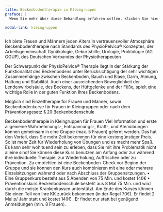```yaml
---
title: Beckenbodentherapie in Kleingruppen
preface: |
  Wenn Sie mehr über diese Behandlung erfahren wollen, klicken Sie hier.

modal-link: kleingruppen
---
```


Ich biete Frauen und Männern jeden Alters in vertrauensvoller Atmosphäre  Beckenbodentherapie nach Standards des PhysioPelvica® Konzeptes, der Arbeitsgemeinschaft Gynäkologie, Geburtshilfe, Urologie, Proktologie (AG GGUP), des Deutschen Verbandes der Physiotherapeuten 

Der Schwerpunkt der PhysioPelvica®  Therapie liegt in der Stärkung der Funktionalität des Beckenbodens unter Berücksichtigung der sehr wichtigen Zusammenhänge zwischen Beckenboden, Bauch und Blase, Darm, Atmung, Haltung und Stabilität. Auch einer ausreichenden Beweglichkeit der Lendenwirbelsäule, des Beckens, der Hüftgelenke und der Füße, spielt eine wichtige Rolle in der guten Funktion Ihres Beckenbodens.

Möglich sind Einzeltherapie für Frauen und Männer, sowie Beckenbodenkurse für Frauen  in Kleingruppen oder nach dem Präventionsgesetz § 20 Beckenbodenschule

Beckenbodentherapie in Kleingruppen für Frauen
Viel Information und erste allgemeine Wahrnehmungs-, Entspannungs-, Kraft-, und Atemübungen können gemeinsam in eine Gruppe (max. 5 Frauen) gelernt werden. Das hat den Vorteil, dass Sie mehr Zeit bekommen für eine kostengünstiger Preis. So ist mehr Zeit für Wiederholung von Übungen und es macht mehr Spaß. Es kann sehr wohltuend sein zu erleben, dass Sie mit ihre Problematik nicht alleine sind! 
Sie können diese Kurs benutzen am Anfang oder zur während ihre individuelle Therapie, zur Wiederholung, Auffrischen oder zu Prävention.
Zu empfehlen ist eine Beckenboden-Check vor Beginn der Gruppe und sie können den Kurs auch kombinieren mit eine oder mehrere Einzelsitzungen während oder nach Abschluss der Gruppensitzungen.
    • Eine Gruppenkurs besteht aus 5 Abenden von 75 Min. und kostet 140€ 
    • Präventionskurs Beckenbodenschule besteht aus 8 Mal 75 Min. und wird durch die meiste Krankenkassen unterstützt. Am Ende des Kurses können Sie einen Teil von ihre KK zurück bekommen (in der Regel 70€). Er findet 2 Mal p/ Jahr statt und kostet 140€ . Er findet nur statt bei genügend Anmeldungen (min. 8 Frauen). 
